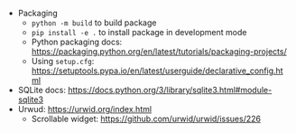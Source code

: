 - Packaging
  - `python -m build` to build package
  - `pip install -e .` to install package in development mode
  - Python packaging docs: https://packaging.python.org/en/latest/tutorials/packaging-projects/
  - Using `setup.cfg`: https://setuptools.pypa.io/en/latest/userguide/declarative_config.html
- SQLite docs: https://docs.python.org/3/library/sqlite3.html#module-sqlite3
- Urwud: https://urwid.org/index.html
  - Scrollable widget: https://github.com/urwid/urwid/issues/226
